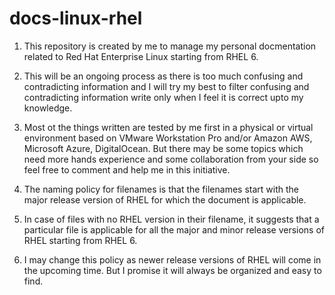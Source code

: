 # docs-linux-rhel

1. This repository is created by me to manage my personal docmentation related to Red Hat Enterprise Linux starting from RHEL 6. 

2. This will be an ongoing process as there is too much confusing and contradicting information and I will try my best to filter confusing and contradicting information write only when I feel it is correct upto my knowledge.

3. Most ot the things written are tested by me first in a physical or virtual environment based on VMware Workstation Pro and/or Amazon AWS, Microsoft Azure, DigitalOcean. But there may be some topics which need more hands experience and some collaboration from your side so feel free to comment and help me in this initiative.

4. The naming policy for filenames is that the filenames start with the major release version of RHEL for which the document is applicable. 

5. In case of files with no RHEL version in their filename, it suggests that a particular file is applicable for all the major and minor release versions of RHEL starting from RHEL 6.

6. I may change this policy as newer release versions of RHEL will come in the upcoming time. But I promise it will always be organized and easy to find.
